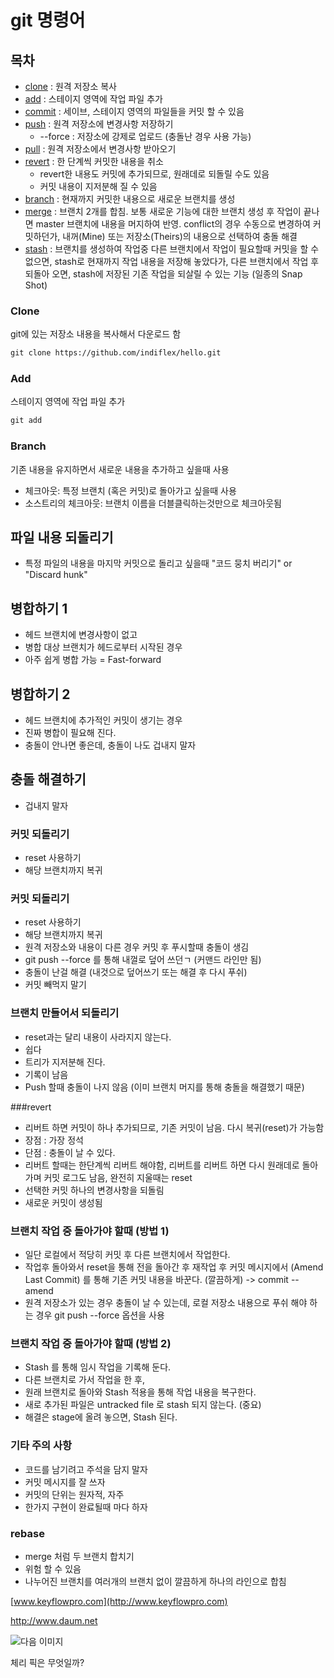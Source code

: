 # git 명령어

## 목차

- [clone](#clone) : 원격 저장소 복사
- [add](#add) : 스테이지 영역에 작업 파일 추가 
- [commit](#commit) : 세이브, 스테이지 영역의 파일들을 커밋 할 수 있음
- [push](#push) : 원격 저장소에 변경사항 저장하기
	- --force : 저장소에 강제로 업로드 (충돌난 경우 사용 가능) 
- [pull](#pull) : 원격 저장소에서 변경사항 받아오기
- [revert](#revert) : 한 단계씩 커밋한 내용을 취소
	- revert한 내용도 커밋에 추가되므로, 원래데로 되돌릴 수도 있음
	- 커밋 내용이 지저분해 질 수 있음
- [branch](#branch) : 현재까지 커밋한 내용으로 새로운 브랜치를 생성
- [merge](#merge) : 브랜치 2개를 합침. 보통 새로운 기능에 대한 브랜치 생성 후 작업이 끝나면 master 브랜치에 내용을 머지하여 반영. conflict의 경우 수동으로 변경하여 커밋하던가, 내꺼(Mine) 또는 저장소(Theirs)의 내용으로 선택하여 충돌 해결
- [stash](#stash) : 브랜치를 생성하여 작업중 다른 브랜치에서 작업이 필요할때 커밋을 할 수 없으면, stash로 현재까지 작업 내용을 저장해 놓았다가, 다른 브랜치에서 작업 후 되돌아 오면, stash에 저장된 기존 작업을 되살릴 수 있는 기능 (일종의 Snap Shot)

<a name="clone"></a>
### Clone
git에 있는 저장소 내용을 복사해서 다운로드 함

~~~html
git clone https://github.com/indiflex/hello.git
~~~

<a name="add"></a>
### Add  
스테이지 영역에 작업 파일 추가

~~~html
git add
~~~

<a name="branch"></a>
### Branch
기존 내용을 유지하면서 새로운 내용을 추가하고 싶을때 사용  

- 체크아웃: 특정 브랜치 (혹은 커밋)로 돌아가고 싶을때 사용
- 소스트리의 체크아웃: 브랜치 이름을 더블클릭하는것만으로 체크아웃됨


## 파일 내용 되돌리기

- 특정 파일의 내용을 마지막 커밋으로 돌리고 싶을때 "코드 뭉치 버리기" or "Discard hunk"


## 병합하기 1

- 헤드 브랜치에 변경사항이 없고
- 병합 대상 브랜치가 헤드로부터 시작된 경우
- 아주 쉽게 병합 가능 = Fast-forward

## 병합하기 2
- 헤드 브랜치에 추가적인 커밋이 생기는 경우
- 진짜 병합이 필요해 진다.
- 충돌이 안나면 좋은데, 충돌이 나도 겁내지 말자

## 충돌 해결하기

- 겁내지 말자

### 커밋 되돌리기
- reset 사용하기
- 해당 브랜치까지 복귀

### 커밋 되돌리기

- reset 사용하기
- 해당 브랜치까지 복귀
- 원격 저장소와 내용이 다른 경우 커밋 후 푸시할때 충돌이 생김
- git push --force 를 통해 내껄로 덮어 쓰던ㄱ (커맨드 라인만 됨)
- 충돌이 난걸 해결 (내것으로 덮어쓰기 또는 해결 후 다시 푸쉬)
- 커밋 빼먹지 말기

### 브랜치 만들어서 되돌리기

- reset과는 달리 내용이 사라지지 않는다.
- 쉽다
- 트리가 지저분해 진다. 
- 기록이 남음
- Push 할때 충돌이 나지 않음 (이미 브랜치 머지를 통해 충돌을 해결했기 때문)

<a name="revert"></a>
###revert

- 리버트 하면 커밋이 하나 추가되므로, 기존 커밋이 남음. 다시 복귀(reset)가 가능함
- 장점 : 가장 정석
- 단점 : 충돌이 날 수 있다.
- 리버트 할때는 한단계씩 리버트 해야함, 리버트를 리버트 하면 다시 원래데로 돌아가며 커밋 로그도 남음, 완전히 지울때는 reset
- 선택한 커밋 하나의 변경사항을 되돌림
- 새로운 커밋이 생성됨

### 브랜치 작업 중 돌아가야 할때 (방법 1)

- 일단 로컬에서 적당히 커밋 후 다른 브랜치에서 작업한다.
- 작업후 돌아와서 reset을 통해 전을 돌아간 후 재작업 후 커밋 메시지에서 (Amend Last Commit) 를 통해 기존 커밋 내용을 바꾼다. (깔끔하게) -> commit --amend
- 원격 저장소가 있는 경우 충돌이 날 수 있는데, 로컬 저장소 내용으로 푸쉬 해야 하는 경우 git push --force 옵션을 사용

### 브랜치 작업 중 돌아가야 할때 (방법 2)

- Stash 를 통해 임시 작업을 기록해 둔다.
- 다른 브랜치로 가서 작업을 한 후, 
- 원래 브랜치로 돌아와 Stash 적용을 통해 작업 내용을 복구한다.
- 새로 추가된 파일은 untracked file 로 stash 되지 않는다. (중요)
- 해결은 stage에 올려 놓으면, Stash 된다.

### 기타 주의 사항

- 코드를 남기려고 주석을 담지 말자
- 커밋 메시지를 잘 쓰자
- 커밋의 단위는 원자적, 자주
- 한가지 구현이 완료될때 마다 하자

<a name="rebase"></a>
### rebase

- merge 처럼 두 브랜치 합치기
- 위험 할 수 있음
- 나누어진 브랜치를 여러개의 브랜치 없이 깔끔하게 하나의 라인으로 합침

[www.keyflowpro.com](http://www.keyflowpro.com)

<http://www.daum.net>

![다음 이미지](https://t1.daumcdn.net/daumtop_chanel/op/20170315064553027.png)


체리 픽은 무엇일까?
